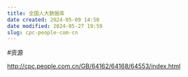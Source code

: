 ```yaml
---
title: 全国人大数据库
date created: 2024-05-09 14:50
date modified: 2024-05-27 19:59
slug: cpc-people-com-cn
---
```


#资源

http://cpc.people.com.cn/GB/64162/64168/64553/index.html